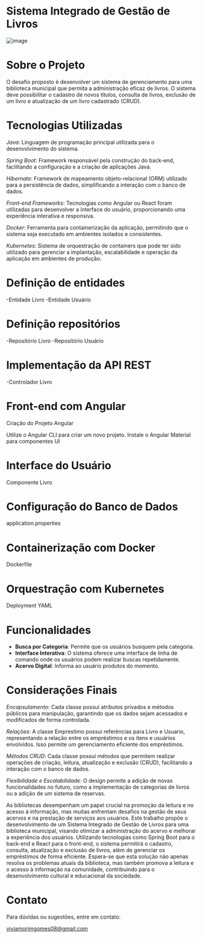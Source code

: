 # Sistema Integrado de Gestão de Livros

![image](https://www.unitins.br/cms/Midia/Imagens/ZKHUWL7I4Z0CXISNQ5AWOJ7QYTX3UX6WSR4NE1RVO.jpg)

# Sobre o Projeto
O desafio proposto é desenvolver um sistema de gerenciamento para uma biblioteca municipal que permita a administração eficaz de livros. O sistema deve possibilitar o cadastro de novos títulos, consulta de livros, exclusão de um livro e atualização de um livro cadastrado (CRUD).

# Tecnologias Utilizadas
*Java*: Linguagem de programação principal utilizada para o desenvolvimento do sistema.

*Spring Boot*: Framework responsável pela construção do back-end, facilitando a configuração e a criação de aplicações Java.

*Hibernate*: Framework de mapeamento objeto-relacional (ORM) utilizado para a persistência de dados, simplificando a interação com o banco de dados.

*Front-end Frameworks*: Tecnologias como Angular ou React foram utilizadas para desenvolver a interface do usuário, proporcionando uma experiência interativa e responsiva.

*Docker*: Ferramenta para containerização da aplicação, permitindo que o sistema seja executado em ambientes isolados e consistentes.

*Kubernetes*: Sistema de orquestração de containers que pode ter sido utilizado para gerenciar a implantação, escalabilidade e operação da aplicação em ambientes de produção.

# Definição de entidades

-Entidade Livro
-Entidade Usuário

# Definição repositórios

-Repositório Livro
-Repositório Usuário

# Implementação da API REST
-Controlador Livro

# Front-end com Angular
Criação do Projeto Angular

Utilize o Angular CLI para criar um novo projeto.
Instale o Angular Material para componentes UI

# Interface do Usuário
Componente Livro

# Configuração do Banco de Dados
application.properties

# Containerização com Docker
Dockerfile

# Orquestração com Kubernetes
Deployment YAML


# Funcionalidades
- **Busca por Categoria**: Permite que os usuários busquem pela categoria.
- **Interface Interativa**: O sistema oferece uma interface de linha de comando onde os usuários podem realizar buscas repetidamente.
- **Acervo Digital**: Informa ao usuário produtos do momento.


# Considerações Finais
*Encapsulamento*:
Cada classe possui atributos privados e métodos públicos para manipulação, garantindo que os dados sejam acessados e modificados de forma controlada.

*Relações*:
A classe Emprestimo possui referências para Livro e Usuario, representando a relação entre os empréstimos e os itens e usuários envolvidos. Isso permite um gerenciamento eficiente dos empréstimos.

*Métodos CRUD*:
Cada classe possui métodos que permitem realizar operações de criação, leitura, atualização e exclusão (CRUD), facilitando a interação com o banco de dados.

*Flexibilidade e Escalabilidade*:
O design permite a adição de novas funcionalidades no futuro, como a implementação de categorias de livros ou a adição de um sistema de reservas.

As bibliotecas desempenham um papel crucial na promoção da leitura e no acesso à informação, mas muitas enfrentam desafios na gestão de seus acervos e na prestação de serviços aos usuários. Este trabalho propõe o desenvolvimento de um Sistema Integrado de Gestão de Livros para uma biblioteca municipal, visando otimizar a administração do acervo e melhorar a experiência dos usuários. Utilizando tecnologias como Spring Boot para o back-end e React para o front-end, o sistema permitirá o cadastro, consulta, atualização e exclusão de livros, além de gerenciar os empréstimos de forma eficiente. Espera-se que esta solução não apenas resolva os problemas atuais da biblioteca, mas também promova a leitura e o acesso à informação na comunidade, contribuindo para o desenvolvimento cultural e educacional da sociedade.



# Contato
Para dúvidas ou sugestões, entre em contato:

viviamorimgomes08@gmail.com




